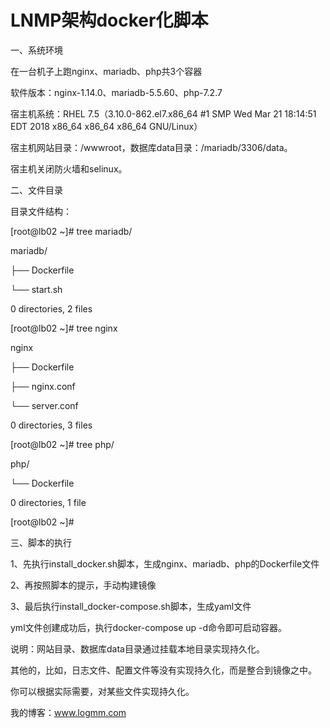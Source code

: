 
# LNMP架构docker化脚本

一、系统环境

在一台机子上跑nginx、mariadb、php共3个容器

软件版本：nginx-1.14.0、mariadb-5.5.60、php-7.2.7

宿主机系统：RHEL 7.5（3.10.0-862.el7.x86_64 #1 SMP Wed Mar 21 18:14:51 EDT 2018 x86_64 x86_64 x86_64 GNU/Linux）

宿主机网站目录：/wwwroot，数据库data目录：/mariadb/3306/data。

宿主机关闭防火墙和selinux。

二、文件目录

目录文件结构：

[root@lb02 ~]# tree mariadb/

mariadb/

├── Dockerfile

└── start.sh

0 directories, 2 files

[root@lb02 ~]# tree nginx

nginx

├── Dockerfile

├── nginx.conf

└── server.conf

0 directories, 3 files

[root@lb02 ~]# tree php/

php/

└── Dockerfile

0 directories, 1 file

[root@lb02 ~]# 

三、脚本的执行

1、先执行install_docker.sh脚本，生成nginx、mariadb、php的Dockerfile文件

2、再按照脚本的提示，手动构建镜像

3、最后执行install_docker-compose.sh脚本，生成yaml文件


yml文件创建成功后，执行docker-compose  up -d命令即可启动容器。

说明：网站目录、数据库data目录通过挂载本地目录实现持久化。

其他的，比如，日志文件、配置文件等没有实现持久化，而是整合到镜像之中。

你可以根据实际需要，对某些文件实现持久化。

我的博客：www.logmm.com

